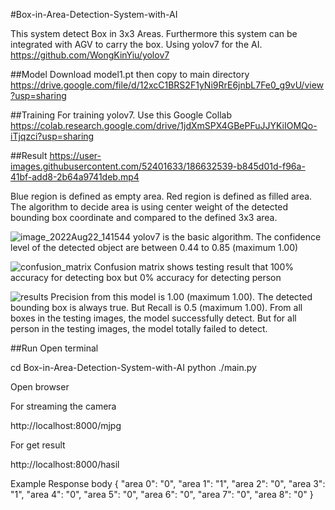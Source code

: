 #Box-in-Area-Detection-System-with-AI

This system detect Box in 3x3 Areas. Furthermore this system can be integrated with AGV to carry the box.
Using yolov7 for the AI. https://github.com/WongKinYiu/yolov7

##Model
Download model1.pt then copy to main directory
https://drive.google.com/file/d/12xcC1BRS2F1yNi9RrE6jnbL7Fe0_g9vU/view?usp=sharing

##Training
For training yolov7. Use this Google Collab https://colab.research.google.com/drive/1jdXmSPX4GBePFuJJYKiIOMQo-iTjqzci?usp=sharing

##Result
https://user-images.githubusercontent.com/52401633/186632539-b845d01d-f96a-41bf-add8-2b64a9741deb.mp4


Blue region is defined as empty area. Red region is defined as filled area.
The algorithm to decide area is using center weight of the detected bounding box coordinate and compared to the defined 3x3 area.

![image_2022Aug22_141544](https://user-images.githubusercontent.com/52401633/186634041-20f74908-a64c-41dd-802c-2ca70ea1b200.jpg)
yolov7 is the basic algorithm. The confidence level of the detected object are between 0.44 to 0.85 (maximum 1.00)

![confusion_matrix](https://user-images.githubusercontent.com/52401633/186634589-b880ad3d-0196-4a55-abbc-e91289696cb2.png)
Confusion matrix shows testing result that 100% accuracy for detecting box but 0% accuracy for detecting person

![results](https://user-images.githubusercontent.com/52401633/186635098-acd733e9-80d5-470f-ad12-475909b6f7ad.png)
Precision from this model is 1.00 (maximum 1.00). The detected bounding box is always true. But Recall is 0.5 (maximum 1.00). From all boxes in the testing images, the model successfully detect. But for all person in the testing images, the model totally failed to detect.

##Run
Open terminal

cd Box-in-Area-Detection-System-with-AI
python ./main.py

Open browser

For streaming the camera

http://localhost:8000/mjpg

For get result

http://localhost:8000/hasil

Example Response body
{
  "area 0": "0",
  "area 1": "1",
  "area 2": "0",
  "area 3": "1",
  "area 4": "0",
  "area 5": "0",
  "area 6": "0",
  "area 7": "0",
  "area 8": "0"
}
